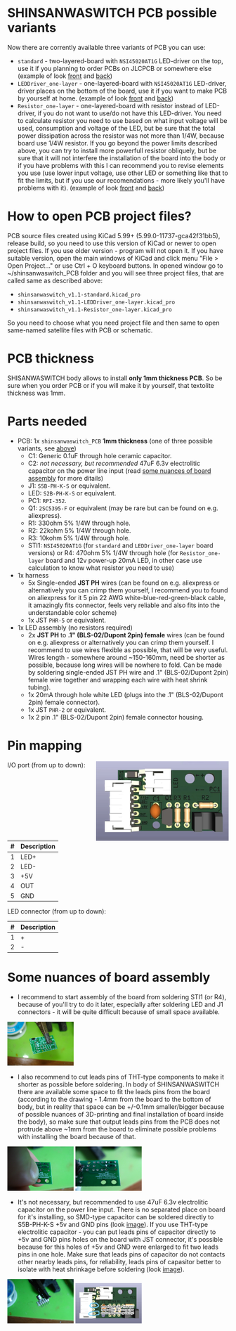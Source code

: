 # SHINSANWASWITCH PCB possible variants

Now there are corrently available three variants of PCB you can use:
- `standard` - two-layered-board with `NSI45020AT1G` LED-driver on the top, use it if you planning to order PCBs on JLCPCB or somewhere else (example of look [front](https://raw.githubusercontent.com/steelpuxnastik/SHINSANWASWITCH/version1.1/source/assimages/6.webp) and [back](https://raw.githubusercontent.com/steelpuxnastik/SHINSANWASWITCH/version1.1/source/assimages/7.webp))
- `LEDDriver_one-layer` - one-layered-board with `NSI45020AT1G` LED-driver, driver places on the bottom of the board, use it if you want to make PCB by yourself at home. (example of look [front](https://raw.githubusercontent.com/steelpuxnastik/SHINSANWASWITCH/version1.1/source/assimages/8.webp) and [back](https://raw.githubusercontent.com/steelpuxnastik/SHINSANWASWITCH/version1.1/source/assimages/9.webp))
- `Resistor_one-layer` - one-layered-board with resistor instead of LED-driver, if you do not want to use/do not have this LED-driver. You need to calculate resistor you need to use based on what input voltage will be used, consumption and voltage of the LED, but be sure that the total power dissipation across the resistor was not more than 1/4W, because board use 1/4W resistor. If you go beyond the power limits described above, you can try to install more powerfull resistor obliquely, but be sure that it will not interfere the installation of the board into the body or if you have problems with this I can recommend you to revise elements you use (use lower input voltage, use other LED or something like that to fit the limits, but if you use our recomendations - more likely you'll have problems with it). (example of look [front](https://raw.githubusercontent.com/steelpuxnastik/SHINSANWASWITCH/version1.1/source/assimages/10.webp) and [back](https://raw.githubusercontent.com/steelpuxnastik/SHINSANWASWITCH/version1.1/source/assimages/11.webp))

# How to open PCB project files?
PCB source files created using KiCad 5.99+ (5.99.0-11737-gca42f31bb5), release build, so you need to use this version of KiCad or newer to open project files. If you use older version - program will not open it.
If you have suitable version, open the main windows of KiCad and click menu "File > Open Project..." or use  Ctrl + O keyboard buttons. In opened window go to ~/shinsanwaswitch_PCB folder and you will see three project files, that are called same as described above:
- `shinsanwaswitch_v1.1-standard.kicad_pro`
- `shinsanwaswitch_v1.1-LEDDriver_one-layer.kicad_pro`
- `shinsanwaswitch_v1.1-Resistor_one-layer.kicad_pro`

So you need to choose what you need project file and then same to open same-named satellite files with PCB or schematic.

# PCB thickness
SHISANWASWITCH body allows to install **only 1mm thickness PCB**. So be sure when you order PCB or if you will make it by yourself, that textolite thickness was 1mm.

# Parts needed

- PCB: 1x `shinsanwaswitch_PCB` **1mm thickness** (one of three possible variants, see [above](#shinsanwaswitch-pcb-possible-variants))
  - C1: Generic 0.1uF through hole ceramic capacitor.
  - C2: *not necessary, but recommended* 47uF 6.3v electrolitic capacitor on the power line input (read [some nuances of board assembly](#some-nuances-of-board-assembly) for more ditails)
  - J1: `S5B-PH-K-S` or equivalent.
  - LED: `S2B-PH-K-S` or equivalent.
  - PC1: `RPI-352`.
  - Q1: `2SC5395-F` or equivalent (may be rare but can be found on e.g. aliexpress).
  - R1: 330ohm 5% 1/4W through hole.
  - R2: 22kohm 5% 1/4W through hole.
  - R3: 10kohm 5% 1/4W through hole.
  - STI1: `NSI45020AT1G` (for `standard` and `LEDDriver_one-layer` board versions) or R4: 470ohm 5% 1/4W through hole (for `Resistor_one-layer` board and 12v power-up 20mA LED, in other case use calculation to know what resistor you need to use)
- 1x harness
  - 5x Single-ended **JST PH** wires (can be found on e.g. aliexpress or alternatively you can crimp them yourself, I recommend you to found on aliexpress for it 5 pin 22 AWG white-blue-red-green-black cable, it amazingly fits connector, feels very reliable and also fits into the understandable color scheme)
  - 1x JST `PHR-5` or equivalent.
- 1x LED assembly (no resistors required)
  - 2x **JST PH** to **.1" (BLS-02/Dupont 2pin) female** wires (can be found on e.g. aliexpress or alternatively you can crimp them yourself. I recommend to use wires flexible as possible, that will be very useful. Wires length - somewhere around ~150-160mm, need be shorter as possible, because long wires will be nowhere to fold. Can be made by soldering single-ended JST PH wire and .1" (BLS-02/Dupont 2pin) female wire together and wrapping each wire with heat shrink tubing).
  - 1x 20mA through hole white LED (plugs into the .1" (BLS-02/Dupont 2pin) female connector).
  - 1x JST `PHR-2` or equivalent.
  - 1x 2 pin .1" (BLS-02/Dupont 2pin) female connector housing.
  
# Pin mapping

<img src="https://raw.githubusercontent.com/steelpuxnastik/SHINSANWASWITCH/version1.1/source/board.webp" align="right" alt="board" width=60% height=60% />


I/O port (from up to down):

| \#  | Description |
| --- | ----------- |
|  1  | LED+ |
|  2  | LED- |
|  3  | +5V |
|  4  | OUT |
|  5  | GND |

LED connector (from up to down):

| \#  | Description |
| --- | ----------- |
|  1  | + |
|  2  | - |

# Some nuances of board assembly

- I recommend to start assembly of the board from soldering STI1 (or R4), because of you'll try to do it later, especially after soldering LED and J1 connectors - it will be quite difficult because of small space available.
<img src="https://raw.githubusercontent.com/steelpuxnastik/SHINSANWASWITCH/version1.1/source/assimages/1.webp" alt="board" width=30% height=30% />

- I also recommend to cut leads pins of THT-type components to make it shorter as possible before soldering. In body of SHINSANWASWITCH there are available some space to fit the leads pins from the board (according to the drawing - 1.4mm from the board to the bottom of body, but in reality that space can be +/-0.1mm smaller/bigger because of possible nuances of 3D-printing and final installation of board inside the body), so make sure that output leads pins from the PCB does not protrude above ~1mm from the board to eliminate possible problems with installing the board because of that.

<img src="https://raw.githubusercontent.com/steelpuxnastik/SHINSANWASWITCH/version1.1/source/assimages/2.webp" alt="board" width=30% height=30% /> <img src="https://raw.githubusercontent.com/steelpuxnastik/SHINSANWASWITCH/version1.1/source/assimages/3.webp" alt="board" width=30% height=30% /> 

- It's not necessary, but recommended to use 47uF 6.3v electrolitic capacitor on the power line input. There is no separated place on board for it's installing, so SMD-type capacitor can be soldered directly to S5B-PH-K-S +5v and GND pins (look [image](https://raw.githubusercontent.com/steelpuxnastik/SHINSANWASWITCH/version1.1/source/assimages/4.webp)). If you use THT-type electrolitic capacitor - you can put leads pins of capacitor directly to +5v and GND pins holes on the board with JST connector, it's possible because for this holes of +5v and GND were enlarged to fit two leads pins in one hole. Make sure that leads pins of capacitor do not contacts other nearby leads pins, for reliability, leads pins of capasitor better to isolate with heat shrinkage before soldering (look [image](https://raw.githubusercontent.com/steelpuxnastik/SHINSANWASWITCH/version1.1/source/assimages/5.webp)).

<img src="https://raw.githubusercontent.com/steelpuxnastik/SHINSANWASWITCH/version1.1/source/assimages/4.webp" alt="board" width=30% height=30% />  <img src="https://raw.githubusercontent.com/steelpuxnastik/SHINSANWASWITCH/version1.1/source/assimages/5.webp" alt="board" width=30% height=30% /> 